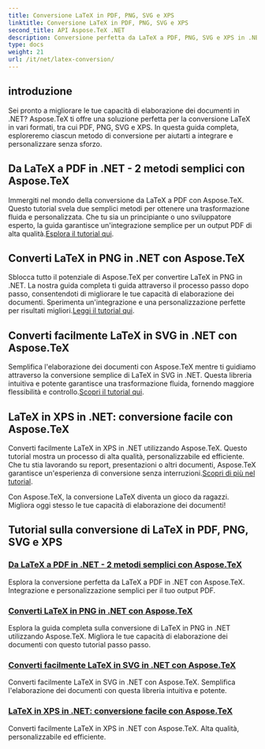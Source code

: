```yaml
---
title: Conversione LaTeX in PDF, PNG, SVG e XPS
linktitle: Conversione LaTeX in PDF, PNG, SVG e XPS
second_title: API Aspose.TeX .NET
description: Conversione perfetta da LaTeX a PDF, PNG, SVG e XPS in .NET con Aspose.TeX. Integrazione semplice per output PDF personalizzati e di alta qualità.
type: docs
weight: 21
url: /it/net/latex-conversion/
---
```

## introduzione

Sei pronto a migliorare le tue capacità di elaborazione dei documenti in .NET? Aspose.TeX ti offre una soluzione perfetta per la conversione LaTeX in vari formati, tra cui PDF, PNG, SVG e XPS. In questa guida completa, esploreremo ciascun metodo di conversione per aiutarti a integrare e personalizzare senza sforzo.

## Da LaTeX a PDF in .NET - 2 metodi semplici con Aspose.TeX

 Immergiti nel mondo della conversione da LaTeX a PDF con Aspose.TeX. Questo tutorial svela due semplici metodi per ottenere una trasformazione fluida e personalizzata. Che tu sia un principiante o uno sviluppatore esperto, la guida garantisce un'integrazione semplice per un output PDF di alta qualità.[Esplora il tutorial qui](./to-pdf/).

## Converti LaTeX in PNG in .NET con Aspose.TeX

 Sblocca tutto il potenziale di Aspose.TeX per convertire LaTeX in PNG in .NET. La nostra guida completa ti guida attraverso il processo passo dopo passo, consentendoti di migliorare le tue capacità di elaborazione dei documenti. Sperimenta un'integrazione e una personalizzazione perfette per risultati migliori.[Leggi il tutorial qui](./to-png/).

## Converti facilmente LaTeX in SVG in .NET con Aspose.TeX

 Semplifica l'elaborazione dei documenti con Aspose.TeX mentre ti guidiamo attraverso la conversione semplice di LaTeX in SVG in .NET. Questa libreria intuitiva e potente garantisce una trasformazione fluida, fornendo maggiore flessibilità e controllo.[Scopri il tutorial qui](./to-svg/).

## LaTeX in XPS in .NET: conversione facile con Aspose.TeX

 Converti facilmente LaTeX in XPS in .NET utilizzando Aspose.TeX. Questo tutorial mostra un processo di alta qualità, personalizzabile ed efficiente. Che tu stia lavorando su report, presentazioni o altri documenti, Aspose.TeX garantisce un'esperienza di conversione senza interruzioni.[Scopri di più nel tutorial](./to-xps/).

Con Aspose.TeX, la conversione LaTeX diventa un gioco da ragazzi. Migliora oggi stesso le tue capacità di elaborazione dei documenti!
## Tutorial sulla conversione di LaTeX in PDF, PNG, SVG e XPS
### [Da LaTeX a PDF in .NET - 2 metodi semplici con Aspose.TeX](./to-pdf/)
Esplora la conversione perfetta da LaTeX a PDF in .NET con Aspose.TeX. Integrazione e personalizzazione semplici per il tuo output PDF.
### [Converti LaTeX in PNG in .NET con Aspose.TeX](./to-png/)
Esplora la guida completa sulla conversione di LaTeX in PNG in .NET utilizzando Aspose.TeX. Migliora le tue capacità di elaborazione dei documenti con questo tutorial passo passo.
### [Converti facilmente LaTeX in SVG in .NET con Aspose.TeX](./to-svg/)
Converti facilmente LaTeX in SVG in .NET con Aspose.TeX. Semplifica l'elaborazione dei documenti con questa libreria intuitiva e potente.
### [LaTeX in XPS in .NET: conversione facile con Aspose.TeX](./to-xps/)
Converti facilmente LaTeX in XPS in .NET con Aspose.TeX. Alta qualità, personalizzabile ed efficiente.
